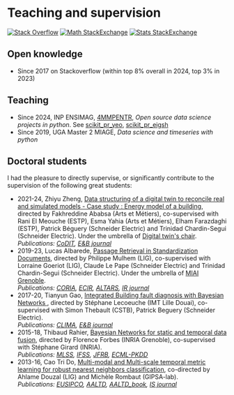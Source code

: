 # Teaching and supervision

[![Stack Overflow](https://img.shields.io/stackexchange/stackoverflow/r/7262247?style=flat&logo=stackoverflow&label=stackoverflow&color=F58025)](https://stackoverflow.com/users/7262247/smarie)
[![Math StackExchange](https://img.shields.io/stackexchange/math.stackexchange/r/769194?style=flat&logo=stackexchange&label=math.stackexchange&color=F58025)](https://math.stackexchange.com/users/769194/smarie)
[![Stats StackExchange](https://img.shields.io/stackexchange/stats.stackexchange/r/161429?style=flat&logo=stackexchange&label=stats.stackexchange&color=F58025)](https://stats.stackexchange.com/users/161429/smarie)

## Open knowledge

- Since 2017 on Stackoverflow (within top 8% overall in 2024, top 3% in 2023)

## Teaching

- Since 2024, INP ENSIMAG, [4MMPENTR](https://ensimag.grenoble-inp.fr/fr/formation/projets-entreprises-4mmpentr), *Open
  source data science projects in python*. See [scikit_pr_yeo](3_code.md#yeo25), [scikit_pr_eigsh](3_code.md#eigsh25)
- Since 2019, UGA Master 2 MIAGE, *Data science and timeseries with python*

## Doctoral students

I had the pleasure to directly supervise, or significantly contribute to the supervision of the following great 
students:

- 2021-24, Zhiyu Zheng, [Data structuring of a digital twin to reconcile real and simulated models - Case study : 
Energy model of a building](https://pastel.hal.science/tel-04940549), directed by Fakhreddine Ababsa (Arts et 
  Métiers), co-supervised with Rani El Meouche (ESTP), Esma Yahia (Arts et Métiers), Elham Farazdaghi (ESTP), Patrick 
  Béguery (Schneider Electric) and Trinidad Chardin-Segui (Schneider Electric). Under the umbrella of
  [Digital twin's chair](https://www.estp.fr/chaire-jumeaux-numeriques-de-la-construction-et-des-infrastructures-dans-leur-environnement).  
  *Publications: [CoDIT](2_publications.md#codit25), [E&B journal](2_publications.md#enb25)*
- 2019-23, Lucas Albarede, [Passage Retrieval in Standardization Documents](https://theses.fr/2023GRALM012), 
  directed by Philippe Mulhem (LIG), co-supervised with Lorraine Goeriot (LIG), Claude Le Pape (Schneider Electric) 
  and Trinidad Chardin-Segui (Schneider Electric). Under the umbrella of
  [MIAI Grenoble](https://miai-cluster.univ-grenoble-alpes.fr/).  
  *Publications: [CORIA](2_publications.md#coria21), [ECIR](2_publications.md#ecir22),
  [ALTARS](2_publications.md#altars23), [IR journal](2_publications.md#irj23)*
- 2017-20, Tianyun Gao, [Integrated Building fault diagnosis with Bayesian Networks
](https://theses.hal.science/tel-03151257), directed by Stéphane Lecoeuche (IMT Lille Douai), co-supervised with 
  Simon Thebault (CSTB), Patrick Beguery (Schneider Electric).  
  *Publications: [CLIMA](2_publications.md#clima19), [E&B journal](2_publications.md#enb23)*
- 2015-18, Thibaud Rahier, [Bayesian Networks for static and temporal data fusion](https://tel.archives-ouvertes.fr/tel-01971371),
  directed by Florence Forbes (INRIA Grenoble), co-supervised with Stéphane Girard (INRIA).  
  *Publications:
  [MLSS](2_publications.md#mlss17), [IFSS](2_publications.md#ifss18), [JFRB](2_publications.md#jfrb18), 
  [ECML-PKDD](2_publications.md#ecml23)*
- 2013-16, Cao Tri Do, [Multi-modal and Multi-scale temporal metric learning for robust nearest neighbors classification](https://tel.archives-ouvertes.fr/tel-01678889), 
  co-directed by Ahlame Douzal (LIG) and Michèle Rombaut (GIPSA-lab).  
  *Publications:
  [EUSIPCO](2_publications.md#eusipco15), [AALTD](2_publications.md#aaltd15), [AALTD_book](2_publications.md#aaltd_book15), 
  [IS journal](2_publications.md#isj17)*